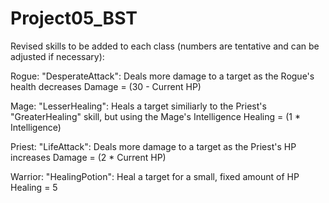 # Project05_BST
Revised skills to be added to each class (numbers are tentative and can be adjusted if necessary):

Rogue:
"DesperateAttack": Deals more damage to a target as the Rogue's health decreases
Damage = (30 - Current HP)

Mage:
"LesserHealing": Heals a target similiarly to the Priest's "GreaterHealing" skill, but using the Mage's Intelligence
Healing = (1 * Intelligence)

Priest:
"LifeAttack": Deals more damage to a target as the Priest's HP increases
Damage = (2 * Current HP)

Warrior:
"HealingPotion": Heal a target for a small, fixed amount of HP
Healing = 5